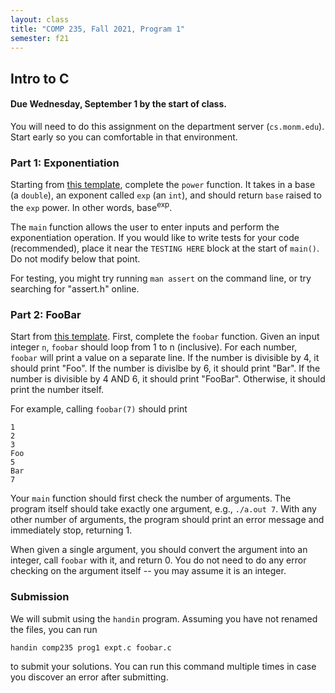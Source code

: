 ```yaml
---
layout: class
title: "COMP 235, Fall 2021, Program 1"
semester: f21
---
```


## Intro to C

#### Due Wednesday, September 1 by the start of class.

You will need to do this assignment on the department server
(`cs.monm.edu`). Start early so you can comfortable in that
environment.

### Part 1: Exponentiation

Starting from [this template](../expt.c), complete the `power`
function. It takes in a base (a `double`), an exponent called `exp`
(an `int`), and should return `base` raised to the `exp` power. In
other words, base<sup>exp</sup>.

The `main` function allows the user to enter inputs and perform the
exponentiation operation. If you would like to write tests for your
code (recommended), place it near the `TESTING HERE` block at the
start of `main()`. Do not modify below that point.

For testing, you might try running `man assert` on the command line,
or try searching for "assert.h" online.

### Part 2: FooBar

Start from [this template](../foobar.c). First, complete the `foobar`
function. Given an input integer `n`, `foobar` should loop from 1 to n
(inclusive). For each number, `foobar` will print a value on a
separate line. If the number is divisible by 4, it should print
"Foo". If the number is divislbe by 6, it should print "Bar". If the
number is divisible by 4 AND 6, it should print "FooBar". Otherwise,
it should print the number itself.

For example, calling `foobar(7)` should print

	1
	2
	3
	Foo
	5
	Bar
	7

Your `main` function should first check the number of arguments. The
program itself should take exactly one argument, e.g., `./a.out
7`. With any other number of arguments, the program should print an
error message and immediately stop, returning 1.

When given a single argument, you should convert the argument into an
integer, call `foobar` with it, and return 0. You do not need to do
any error checking on the argument itself -- you may assume it is an
integer.

### Submission

We will submit using the `handin` program. Assuming you have not
renamed the files, you can run

```sh
handin comp235 prog1 expt.c foobar.c
```

to submit your solutions. You can run this command multiple times in
case you discover an error after submitting.
